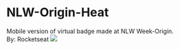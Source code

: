 <h1> NLW-Origin-Heat </h1>
Mobile version of virtual badge made at NLW Week-Origin. <br>
By: Rocketseat 
<img src="https://imgur.com/MYkLXfS.jpg"/>
